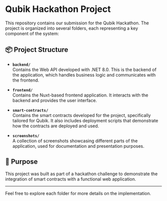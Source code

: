 # Qubik Hackathon Project

This repository contains our submission for the Qubik Hackathon. The project is organized into several folders, each representing a key component of the system:

## 📦 Project Structure

- **`backend/`**  
  Contains the Web API developed with .NET 8.0. This is the backend of the application, which handles business logic and communicates with the frontend.

- **`frontend/`**  
  Contains the Nuxt-based frontend application. It interacts with the backend and provides the user interface.

- **`smart-contracts/`**  
  Contains the smart contracts developed for the project, specifically tailored for Qubik. It also includes deployment scripts that demonstrate how the contracts are deployed and used.

- **`screenshots/`**  
  A collection of screenshots showcasing different parts of the application, used for documentation and presentation purposes.

## 🚀 Purpose

This project was built as part of a hackathon challenge to demonstrate the integration of smart contracts with a functional web application.

---

Feel free to explore each folder for more details on the implementation.
